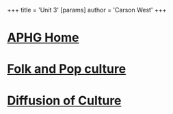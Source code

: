 +++
 title = 'Unit 3'
[params]
	author = 'Carson West'
+++
# [APHG Home](./../aphg-home/)
# [Folk and Pop culture](./../folk-and-pop-culture/)

# [Diffusion of Culture](./../diffusion-of-culture/)
